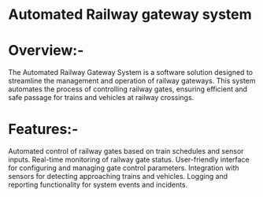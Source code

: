 # Automated Railway gateway system
# Overview:-
The Automated Railway Gateway System is a software solution designed to streamline the management and operation of railway gateways. This system automates the process of controlling railway gates, ensuring efficient and safe passage for trains and vehicles at railway crossings.

# Features:-
Automated control of railway gates based on train schedules and sensor inputs.
Real-time monitoring of railway gate status.
User-friendly interface for configuring and managing gate control parameters.
Integration with sensors for detecting approaching trains and vehicles.
Logging and reporting functionality for system events and incidents.

